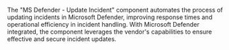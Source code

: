 The "MS Defender - Update Incident" component automates the process of updating incidents in Microsoft Defender, improving response times and operational efficiency in incident handling. With Microsoft Defender integrated, the component leverages the vendor's capabilities to ensure effective and secure incident updates.
